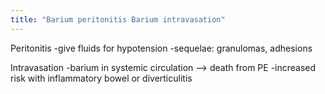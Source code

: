```yaml
---
title: "Barium peritonitis Barium intravasation"
---
```

Peritonitis
-give fluids for hypotension
-sequelae: granulomas, adhesions

Intravasation
-barium in systemic circulation --&gt; death from PE
-increased risk with inflammatory bowel or diverticulitis

